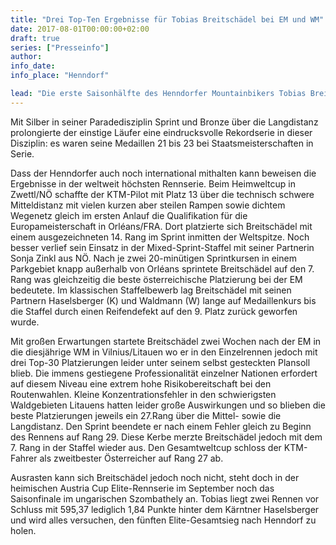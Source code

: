 ```yaml
---
title: "Drei Top-Ten Ergebnisse für Tobias Breitschädel bei EM und WM"
date: 2017-08-01T00:00:00+02:00
draft: true
series: ["Presseinfo"]
author:
info_date: 
info_place: "Henndorf"

lead: "Die erste Saisonhälfte des Henndorfer Mountainbikers Tobias Breitschädel war mit zahlreichen Top-Platzierung gespickt. National verteidigte Breitschädel seinen Staatsmeistertitel über die Mitteldistanz in Welten bei Fürstenfeld/Stmk souverän vor seinen Nationalteamkollegen Schachinger (OÖ) und Rief (Stmk)"
---
```


Mit Silber in seiner Paradedisziplin Sprint und Bronze über die Langdistanz prolongierte der einstige Läufer eine eindrucksvolle Rekordserie in dieser Disziplin: es waren seine Medaillen 21 bis 23 bei Staatsmeisterschaften in Serie.

Dass der Henndorfer auch noch international mithalten kann beweisen die Ergebnisse in der weltweit höchsten Rennserie. Beim Heimweltcup in Zwettl/NÖ schaffte der KTM-Pilot mit Platz 13 über die technisch schwere Mitteldistanz mit vielen kurzen aber steilen Rampen sowie dichtem Wegenetz gleich im ersten Anlauf die Qualifikation für die Europameisterschaft in Orléans/FRA. Dort platzierte sich Breitschädel mit einem ausgezeichneten 14. Rang im Sprint inmitten der Weltspitze. Noch besser verlief sein Einsatz in der Mixed-Sprint-Staffel mit seiner Partnerin Sonja Zinkl aus NÖ. Nach je zwei 20-minütigen Sprintkursen in einem Parkgebiet knapp außerhalb von Orléans sprintete Breitschädel auf den 7. Rang was gleichzeitig die beste österreichische Platzierung bei der EM bedeutete. Im klassischen Staffelbewerb lag Breitschädel mit seinen Partnern Haselsberger (K) und Waldmann (W) lange auf Medaillenkurs bis die Staffel durch einen Reifendefekt auf den 9. Platz zurück geworfen wurde.

Mit großen Erwartungen startete Breitschädel zwei Wochen nach der EM in die diesjährige WM in Vilnius/Litauen wo er in den Einzelrennen jedoch mit drei Top-30 Platzierungen leider unter seinem selbst gesteckten Plansoll blieb. Die immens gestiegene Professionalität einzelner Nationen erfordert auf diesem Niveau eine extrem hohe Risikobereitschaft bei den Routenwahlen. Kleine Konzentrationsfehler in den schwierigsten Waldgebieten Litauens hatten leider große Auswirkungen und so blieben die beste Platzierungen jeweils ein 27.Rang über die Mittel- sowie die Langdistanz. Den Sprint beendete er nach einem Fehler gleich zu Beginn des Rennens auf Rang 29. Diese Kerbe merzte Breitschädel jedoch mit dem 7. Rang in der Staffel wieder aus. Den Gesamtweltcup schloss der KTM-Fahrer als zweitbester Österreicher auf Rang 27 ab.

Ausrasten kann sich Breitschädel jedoch noch nicht, steht doch in der heimischen Austria Cup Elite-Rennserie im September noch das Saisonfinale im ungarischen Szombathely an. Tobias liegt zwei Rennen vor Schluss mit 595,37 lediglich 1,84 Punkte hinter dem Kärntner Haselsberger und wird alles versuchen, den fünften Elite-Gesamtsieg nach Henndorf zu holen.